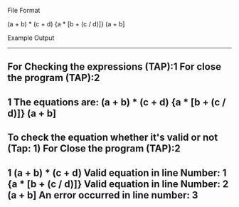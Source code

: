 File Format

(a + b) * (c + d)
{a * [b + (c / d)]}
(a + b]


Example Output

-------------------------------------
For Checking the expressions (TAP):1
For close the program (TAP):2
-------------------------------------
1
The equations are:
(a + b) * (c + d)
{a * [b + (c / d)]}
(a + b]
--------------------------------------------------
To check the equation whether it's valid or not (Tap: 1)
For Close the program (TAP):2
--------------------------------------------------
1
(a + b) * (c + d)
Valid equation in line Number: 1
{a * [b + (c / d)]}
Valid equation in line Number: 2
(a + b]
An error occurred in line number: 3
----------------------------------------------------
